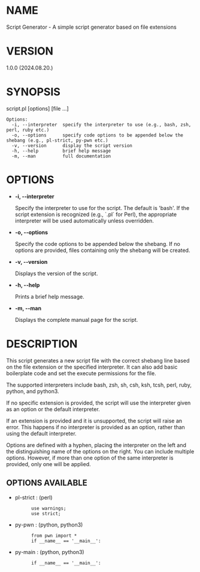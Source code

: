 # NAME

Script Generator - A simple script generator based on file extensions

# VERSION

1.0.0 (2024.08.20.)

# SYNOPSIS

script.pl \[options\] \[file ...\]

    Options:
      -i, --interpreter  specify the interpreter to use (e.g., bash, zsh, perl, ruby etc.)
      -o, --options      specify code options to be appended below the shebang (e.g., pl-strict, py-pwn etc.)
      -v, --version      display the script version
      -h, --help         brief help message
      -m, --man          full documentation

# OPTIONS

- **-i, --interpreter**

    Specify the interpreter to use for the script. The default is 'bash'. If the script extension is recognized (e.g., \`.pl\` for Perl), the appropriate interpreter will be used automatically unless overridden.

- **-o, --options**

    Specify the code options to be appended below the shebang. If no options are provided, files containing only the shebang will be created. 

- **-v, --version**

    Displays the version of the script.

- **-h, --help**

    Prints a brief help message.

- **-m, --man**

    Displays the complete manual page for the script.

# DESCRIPTION

This script generates a new script file with the correct shebang line based on the file extension or the specified interpreter. It can also add basic boilerplate code and set the execute permissions for the file.

The supported interpreters include bash, zsh, sh, csh, ksh, tcsh, perl, ruby, python, and python3. 

If no specific extension is provided, the script will use the interpreter given as an option or the default interpreter.

If an extension is provided and it is unsupported, the script will raise an error. This happens if no interpreter is provided as an option, rather than using the default interpreter.

Options are defined with a hyphen, placing the interpreter on the left and the distinguishing name of the options on the right. You can include multiple options. However, if more than one option of the same interpreter is provided, only one will be applied.

## OPTIONS AVAILABLE

- pl-strict : (perl)

            use warnings;
            use strict;

- py-pwn : (python, python3)

            from pwn import *
            if __name__ == '__main__':

- py-main : (python, python3) 

            if __name__ == '__main__':
